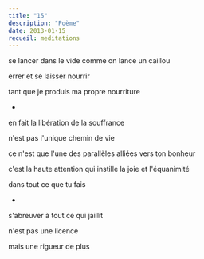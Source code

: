 ```yaml
---
title: "15"
description: "Poème"
date: 2013-01-15
recueil: meditations
---
```


se lancer dans le vide
comme on lance un caillou

errer et se laisser nourrir

tant que je produis ma propre nourriture

*

en fait
la libération
de la souffrance

n'est pas l'unique chemin
de vie

ce n'est que l'une des parallèles alliées vers ton bonheur

c'est la haute attention
qui instille la joie
et l'équanimité

dans tout ce que tu fais

*

s'abreuver à tout ce qui jaillit

n'est pas une licence

mais une rigueur de plus
